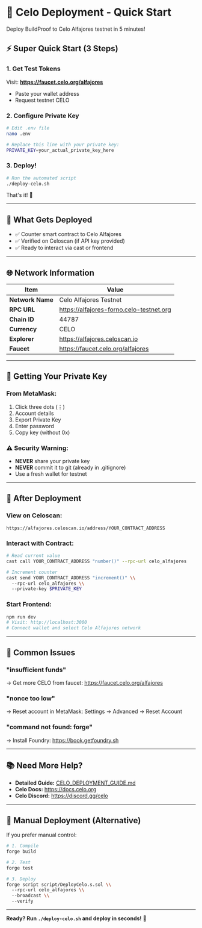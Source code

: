 # 🚀 Celo Deployment - Quick Start

Deploy BuildProof to Celo Alfajores testnet in 5 minutes!

## ⚡ Super Quick Start (3 Steps)

### 1. Get Test Tokens
Visit: **https://faucet.celo.org/alfajores**
- Paste your wallet address
- Request testnet CELO

### 2. Configure Private Key
```bash
# Edit .env file
nano .env

# Replace this line with your private key:
PRIVATE_KEY=your_actual_private_key_here
```

### 3. Deploy!
```bash
# Run the automated script
./deploy-celo.sh
```

That's it! 🎉

---

## 📝 What Gets Deployed

- ✅ Counter smart contract to Celo Alfajores
- ✅ Verified on Celoscan (if API key provided)
- ✅ Ready to interact via cast or frontend

---

## 🌐 Network Information

| Item | Value |
|------|-------|
| **Network Name** | Celo Alfajores Testnet |
| **RPC URL** | https://alfajores-forno.celo-testnet.org |
| **Chain ID** | 44787 |
| **Currency** | CELO |
| **Explorer** | https://alfajores.celoscan.io |
| **Faucet** | https://faucet.celo.org/alfajores |

---

## 🔑 Getting Your Private Key

### From MetaMask:
1. Click three dots (⋮)
2. Account details
3. Export Private Key
4. Enter password
5. Copy key (without 0x)

### ⚠️ Security Warning:
- **NEVER** share your private key
- **NEVER** commit it to git (already in .gitignore)
- Use a fresh wallet for testnet

---

## 🎯 After Deployment

### View on Celoscan:
```
https://alfajores.celoscan.io/address/YOUR_CONTRACT_ADDRESS
```

### Interact with Contract:
```bash
# Read current value
cast call YOUR_CONTRACT_ADDRESS "number()" --rpc-url celo_alfajores

# Increment counter
cast send YOUR_CONTRACT_ADDRESS "increment()" \\
  --rpc-url celo_alfajores \\
  --private-key $PRIVATE_KEY
```

### Start Frontend:
```bash
npm run dev
# Visit: http://localhost:3000
# Connect wallet and select Celo Alfajores network
```

---

## 🐛 Common Issues

### "insufficient funds"
→ Get more CELO from faucet: https://faucet.celo.org/alfajores

### "nonce too low"
→ Reset account in MetaMask: Settings → Advanced → Reset Account

### "command not found: forge"
→ Install Foundry: https://book.getfoundry.sh

---

## 📚 Need More Help?

- **Detailed Guide:** [CELO_DEPLOYMENT_GUIDE.md](./CELO_DEPLOYMENT_GUIDE.md)
- **Celo Docs:** https://docs.celo.org
- **Celo Discord:** https://discord.gg/celo

---

## 🚀 Manual Deployment (Alternative)

If you prefer manual control:

```bash
# 1. Compile
forge build

# 2. Test
forge test

# 3. Deploy
forge script script/DeployCelo.s.sol \\
  --rpc-url celo_alfajores \\
  --broadcast \\
  --verify
```

---

**Ready? Run `./deploy-celo.sh` and deploy in seconds!** 🎊
